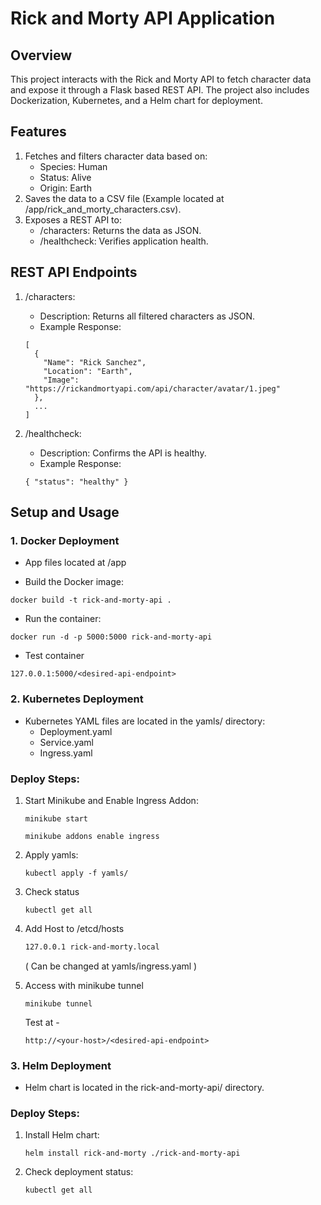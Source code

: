 # Rick and Morty API Application

## Overview
This project interacts with the Rick and Morty API to fetch character data and expose it through a Flask based REST API. The project also includes Dockerization, Kubernetes, and a Helm chart for deployment.

## Features
1. Fetches and filters character data based on:
   - Species: Human
   - Status: Alive
   - Origin: Earth
2. Saves the data to a CSV file (Example located at /app/rick_and_morty_characters.csv).
3. Exposes a REST API to:
   - /characters: Returns the data as JSON.
   - /healthcheck: Verifies application health.

## REST API Endpoints
1. /characters:
   - Description: Returns all filtered characters as JSON.
   - Example Response:
    ```
    [
      {
        "Name": "Rick Sanchez",
        "Location": "Earth",
        "Image": "https://rickandmortyapi.com/api/character/avatar/1.jpeg"
      },
      ...
    ]
    ```

2. /healthcheck:
   - Description: Confirms the API is healthy.
   - Example Response:
    ```
    { "status": "healthy" }
    ```

## Setup and Usage

### 1. Docker Deployment
- App files located at /app

- Build the Docker image:
 ```
 docker build -t rick-and-morty-api .
 ```
- Run the container:
 ```
 docker run -d -p 5000:5000 rick-and-morty-api
 ```
- Test container
 ```
 127.0.0.1:5000/<desired-api-endpoint>
 ```

### 2. Kubernetes Deployment
- Kubernetes YAML files are located in the yamls/ directory:
  - Deployment.yaml
  - Service.yaml
  - Ingress.yaml

### Deploy Steps:
1. Start Minikube and Enable Ingress Addon:
    ``` 
    minikube start
    ```
    ```
    minikube addons enable ingress
    ```
2. Apply yamls:
    ```
    kubectl apply -f yamls/
    ```
3. Check status
    ```
    kubectl get all
    ```
4. Add Host to /etcd/hosts
    ```txt
    127.0.0.1 rick-and-morty.local
    ```
    ( Can be changed at yamls/ingress.yaml )

5. Access with minikube tunnel
    ```
    minikube tunnel
    ```
    
    Test at -

    ```
    http://<your-host>/<desired-api-endpoint>
    ```

### 3. Helm Deployment
- Helm chart is located in the rick-and-morty-api/ directory.

### Deploy Steps:
1. Install Helm chart:
    ```
    helm install rick-and-morty ./rick-and-morty-api
    ```
2. Check deployment status:
    ```
    kubectl get all
    ```
